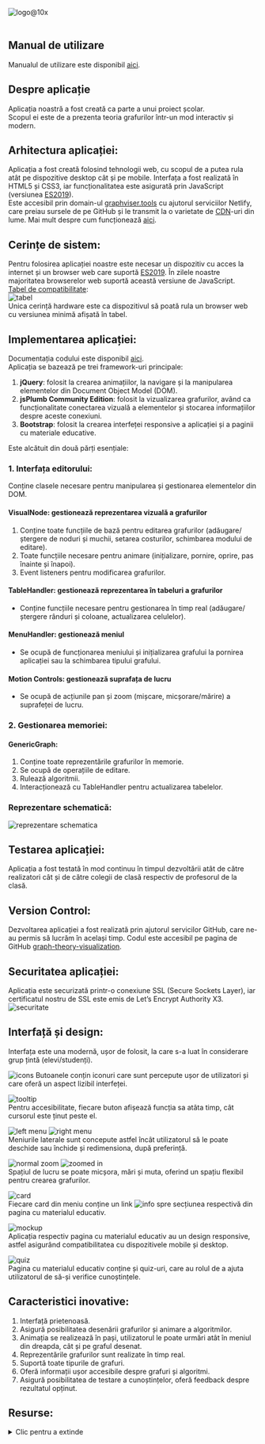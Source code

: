 ![logo@10x](https://user-images.githubusercontent.com/54114237/88288457-77aef100-ccfc-11ea-901d-2728b84d5401.png)
<br>
<br>
## Manual de utilizare
Manualul de utilizare este disponibil [aici](https://github.com/ToastedWaffle/graph-theory-visualization/wiki/Manual-de-utilizare).

## Despre aplicație
Aplicația noastră a fost creată ca parte a unui proiect școlar.
<br>
Scopul ei este de a prezenta teoria grafurilor într-un mod interactiv și modern.

## Arhitectura aplicației:
Aplicația a fost creată folosind tehnologii web, cu scopul de a putea rula atât pe dispozitive desktop cât și pe mobile. Interfața a fost realizată în HTML5 și CSS3, iar funcționalitatea este asigurată prin JavaScript (versiunea [ES2019](https://en.wikipedia.org/wiki/ECMAScript#10th_Edition_%E2%80%93_ECMAScript_2019)). 
<br>
Este accesibil prin domain-ul [graphviser.tools](https://graphviser.tools) cu ajutorul serviciilor Netlify, care preiau sursele de pe GitHub și le transmit la o varietate de [CDN](https://en.wikipedia.org/wiki/Content_delivery_network)-uri din lume. Mai mult despre cum funcționează [aici](https://agilitycms.com/resources/posts/what-is-netlify-and-why-should-you-care-as-an-editor).

## Cerințe de sistem:
Pentru folosirea aplicației noastre este necesar un dispozitiv cu acces la internet și un browser web care suportă [ES2019](https://en.wikipedia.org/wiki/ECMAScript#10th_Edition_%E2%80%93_ECMAScript_2019).
În zilele noastre majoritatea browserelor web suportă această versiune de JavaScript.
<br>
[Tabel de compatibilitate](https://developer.mozilla.org/en-US/docs/Web/JavaScript/Reference/Classes/Public_class_fields):
<br>
![tabel](https://user-images.githubusercontent.com/54114237/88282385-2568d280-ccf2-11ea-880e-c4b90d329ca0.png)
<br>
Unica cerință hardware este ca dispozitivul să poată rula un browser web cu versiunea minimă afișată în tabel.

## Implementarea aplicației:
Documentația codului este disponibil [aici](https://docs.graphviser.tools/).
<br>
Aplicația se bazează pe trei framework-uri principale:
1. **jQuery**: folosit la crearea animațiilor, la navigare și la manipularea elementelor din Document Object Model (DOM).
2. **jsPlumb Community Edition**: folosit la vizualizarea grafurilor, având ca funcționalitate conectarea vizuală a elementelor și stocarea informațiilor despre aceste conexiuni.
3. **Bootstrap**: folosit la crearea interfeței responsive a aplicației și a paginii cu materiale educative.

Este alcătuit din două părți esențiale:
### 1. Interfața editorului:
Conține clasele necesare pentru manipularea și gestionarea elementelor din DOM.
<br>
#### VisualNode: gestionează reprezentarea vizuală a grafurilor
1. Conține toate funcțiile de bază pentru editarea grafurilor (adăugare/ștergere de noduri și muchii, setarea costurilor, schimbarea modului de editare).
2. Toate funcțiile necesare pentru animare (inițializare, pornire, oprire, pas înainte și înapoi).
3. Event listeners pentru modificarea grafurilor.

#### TableHandler: gestionează reprezentarea în tabeluri a grafurilor
* Conține funcțiile necesare pentru gestionarea în timp real (adăugare/ștergere rânduri și coloane, actualizarea celulelor).

#### MenuHandler: gestionează meniul
* Se ocupă de funcționarea meniului și inițializarea grafului la pornirea aplicației sau la schimbarea tipului grafului.

#### Motion Controls: gestionează suprafața de lucru
* Se ocupă de acțiunile pan și zoom (mișcare, micșorare/mărire) a suprafeței de lucru.

### 2. Gestionarea memoriei:
#### GenericGraph:
1. Conține toate reprezentările grafurilor în memorie.
2. Se ocupă de operațiile de editare.
3. Rulează algoritmii.
4. Interacționează cu TableHandler pentru actualizarea tabelelor.

### Reprezentare schematică:
![reprezentare schematica](https://user-images.githubusercontent.com/54114237/88454320-6b02d800-ce77-11ea-8cfd-b39c654ef121.png)
## Testarea aplicației:
Aplicația a fost testată în mod continuu în timpul dezvoltării atât de către realizatori cât și de către colegii de clasă respectiv de profesorul de la clasă.

## Version Control:
Dezvoltarea aplicației a fost realizată prin ajutorul servicilor GitHub, care ne-au permis să lucrăm în același timp. Codul este accesibil pe pagina de GitHub [graph-theory-visualization](github.com/ToastedWaffle/graph-theory-visualization).

## Securitatea aplicației:
Aplicația este securizată printr-o conexiune SSL (Secure Sockets Layer), iar certificatul nostru de SSL este emis de Let’s Encrypt Authority X3.
<br>
![securitate](https://user-images.githubusercontent.com/54114237/88283766-bf317f00-ccf4-11ea-9ad5-34f33fae075d.png)

## Interfață și design:
Interfața este una modernă, ușor de folosit, la care s-a luat în considerare grup țintă (elevi/studenți).

![icons](https://user-images.githubusercontent.com/54114237/88283888-fdc73980-ccf4-11ea-978f-3af8dea13131.png)
Butoanele conțin iconuri care sunt percepute ușor de utilizatori și care oferă un aspect lizibil interfeței.

![tooltip](https://user-images.githubusercontent.com/54114237/88283932-1a637180-ccf5-11ea-880b-42d6672d7955.png)<br>
Pentru accesibilitate, fiecare buton afișează funcția sa atâta timp, cât cursorul este ținut peste el.

![left menu](https://user-images.githubusercontent.com/54114237/88284895-dd987a00-ccf6-11ea-906b-202cadf45614.png)
![right menu](https://user-images.githubusercontent.com/54114237/88285046-1df7f800-ccf7-11ea-910f-83a3aeb3c6be.png)<br>
Meniurile laterale sunt concepute astfel încât utilizatorul să le poate deschide sau închide și redimensiona, după preferință.

![normal zoom](https://user-images.githubusercontent.com/54114237/88285196-57306800-ccf7-11ea-9381-eab482ce3d88.png)
![zoomed in](https://user-images.githubusercontent.com/54114237/88285218-5dbedf80-ccf7-11ea-8710-bde4087b8d4e.png)<br>
Spațiul de lucru se poate micșora, mări și muta, oferind un spațiu flexibil pentru crearea grafurilor.

![card](https://user-images.githubusercontent.com/54114237/88284198-ac6b7a00-ccf5-11ea-819d-4771b97e43b1.png)<br>
Fiecare card din meniu conține un link ![info](https://user-images.githubusercontent.com/54114237/88284224-bbeac300-ccf5-11ea-838b-4d7d68a8d49a.png) spre secțiunea respectivă din pagina cu materialul educativ.

![mockup](https://user-images.githubusercontent.com/54114237/88288175-10913c80-ccfc-11ea-8ac7-78b9b6c1ada1.png)<br>
Aplicația respectiv pagina cu materialul educativ au un design responsive, astfel asigurând compatibilitatea cu dispozitivele mobile și desktop.

![quiz](https://user-images.githubusercontent.com/54114237/88285386-a8405c00-ccf7-11ea-9bbb-e1c8666a61e3.png)<br>
Pagina cu materialul educativ conține și quiz-uri, care au rolul de a ajuta utilizatorul de să-și verifice cunoștințele.

## Caracteristici inovative:
1. Interfață prietenoasă.
2. Asigură posibilitatea desenării grafurilor și animare a algoritmilor.
3. Animația se realizează în pași, utilizatorul le poate urmări atât în meniul din dreapda, cât și pe graful desenat.
4. Reprezentările grafurilor sunt realizate în timp real.
5. Suportă toate tipurile de grafuri.
6. Oferă informații ușor accesibile despre grafuri și algoritmi.
7. Asigură posibilitatea de testare a cunoștințelor, oferă feedback despre rezultatul opținut.

## Resurse:
<details>
  <summary>Clic pentru a extinde</summary>
  
jsPlumb Community Edition:

1. [jsPlumb Community Edition Documentation](https://docs.jsplumbtoolkit.com/community/current/index.html)
2. [Snap to Grid in jsplumb](https://stackoverflow.com/questions/22065756/snap-to-grid-in-jsplumb)
3. [Unable to create straight line connection in JSPlumb](https://stackoverflow.com/questions/14662104/unable-to-create-straight-line-connection-in-jsplumb)
4. [Iterate through endpoints of div in jsPlumb](https://stackoverflow.com/questions/30308547/iterate-through-endpoints-of-div-in-jsplumb)

Bootstrap:

1. [Introduction · Bootstrap v4.5](https://getbootstrap.com/docs/4.5/getting-started/introduction/)
2. [Grid system · Bootstrap v4.5](https://getbootstrap.com/docs/4.5/layout/grid/)
3. [Tables · Bootstrap v4.5](https://getbootstrap.com/docs/4.5/content/tables/)
4. [Images · Bootstrap v4.5](https://getbootstrap.com/docs/4.5/content/images/)
5. [Buttons · Bootstrap v4.5](https://getbootstrap.com/docs/4.5/components/buttons/)
6. [Modal · Bootstrap v4.5](https://getbootstrap.com/docs/4.5/components/modal/)
7. [Tooltips · Bootstrap v4.5](https://getbootstrap.com/docs/4.5/components/tooltips/)
8. [Figures · Bootstrap v4.5](https://getbootstrap.com/docs/4.5/content/figures/)
9. [Navbar · Bootstrap v4.5](https://getbootstrap.com/docs/4.5/components/navbar/)
10. [30 Most Amazing Free Bootstrap Sidebar Templates 2020](https://colorlib.com/wp/bootstrap-sidebar/)

Fontawesome:

1. [Font Awesome 6](https://fontawesome.com/icons?d=gallery&amp;m=free)
2. [Is it possible to color the fontawesome icon colors?](https://stackoverflow.com/questions/17540383/is-it-possible-to-color-the-fontawesome-icon-colors)
3. [Rotating Icons](https://fontawesome.com/v5.9.0/how-to-use/on-the-web/styling/rotating-icons)

Prism.js:

1. [Prism.js](https://prismjs.com/)
2. [Prism.js - Usage](https://prismjs.com/#basic-usage)
3. [Prism.js - Test Drive](https://prismjs.com/test.html#language=cpp)
4. [Unescaped markup ▲ Prism plugins](https://prismjs.com/plugins/unescaped-markup/)
5. [Prism.js](https://codepen.io/arturo20/pen/LbjPVG)
6. [Line Numbers ▲ Prism plugins](https://prismjs.com/plugins/line-numbers/)
7. [Copy to Clipboard ▲ Prism plugins](https://prismjs.com/plugins/copy-to-clipboard/)

Particles.js:

1. [Dynamic Point Mesh Animation with HTML5 Canvas](https://codepen.io/dudleystorey/pen/NbNjjX)

jquery.inputfit.js:

1. [vxsx/jquery.inputfit.js: Fit value in input](https://github.com/vxsx/jquery.inputfit.js)

jquery-resizable.js:

1. [RickStrahl/jquery-resizable: A small jQuery plug-in to make DOM components resizable](https://github.com/vxsx/jquery.inputfit.js)

jQuery:

1. [jQuery API Documentation](https://api.jquery.com/)
2. [Does jQuery have a handleout for .delegate(&#39;hover&#39;)?](https://stackoverflow.com/questions/4772287/does-jquery-have-a-handleout-for-delegatehover)
3. [How can I deselect text using Javascript or jQuery?](https://stackoverflow.com/questions/8684751/how-can-i-deselect-text-using-javascript-or-jquery)
4. [Disable/enable an input with jQuery?](https://stackoverflow.com/questions/1414365/disable-enable-an-input-with-jquery)
5. [How to call a function after a fadeOut() on many elements](https://stackoverflow.com/questions/7259608/how-to-call-a-function-after-a-fadeout-on-many-elements)
6. [How to add DATA-(something) attribute to .class element with jQuery](https://stackoverflow.com/questions/29353683/how-to-add-data-something-attribute-to-class-element-with-jquery)
7. [Jquery .on(&#39;scroll&#39;) not firing the event while scrolling](https://stackoverflow.com/questions/19375636/jquery-onscroll-not-firing-the-event-while-scrolling)
8. [How do I pass the this context into an event handler?](https://stackoverflow.com/questions/5490448/how-do-i-pass-the-this-context-into-an-event-handler)
9. [jquery stop child triggering parent event](https://stackoverflow.com/questions/2364629/jquery-stop-child-triggering-parent-event)
10. [Get the size of the screen, current web page and browser window](https://stackoverflow.com/questions/3437786/get-the-size-of-the-screen-current-web-page-and-browser-window)
11. [Mouse drag to scroll content](https://stackoverflow.com/questions/32039927/mouse-drag-to-scroll-content)

JavaScript:

1. [Listening for variable changes in JavaScript](https://stackoverflow.com/questions/1759987/listening-for-variable-changes-in-javascript)
2. [Javascript scrollintoview smooth scroll and offset](https://stackoverflow.com/questions/49820013/javascript-scrollintoview-smooth-scroll-and-offset)
3. [How to overload constructors in JavaScript ECMA6?](https://stackoverflow.com/questions/38240744/how-to-overload-constructors-in-javascript-ecma6)
4. [Deleting Objects in JavaScript](https://stackoverflow.com/questions/742623/deleting-objects-in-javascript)
5. [Maximum size of an Array in Javascript](https://stackoverflow.com/questions/6154989/maximum-size-of-an-array-in-javascript)
6. [Do the keys of javascript associative arrays need to be strings, or can they be any object?](https://stackoverflow.com/questions/512825/do-the-keys-of-javascript-associative-arrays-need-to-be-strings-or-can-they-be)
7. [Integer division with remainder in JavaScript?](https://stackoverflow.com/questions/4228356/integer-division-with-remainder-in-javascript)

Khan Academy:

1. [What is jQuery? (video) | Welcome to jQuery](https://www.khanacademy.org/computing/computer-programming/html-js-jquery/jquery-intro/v/what-is-jquery)
2. [Get ready to learn jQuery (article)](https://www.khanacademy.org/computing/computer-programming/html-js-jquery/jquery-intro/a/are-you-ready-to-learn-jquery)

1. [Getting Started With jQuery](https://www.khanacademy.org/computing/computer-programming/html-js-jquery/jquery-intro/pt/getting-started-with-jquery)
2. [Finding elements with jQuery | DOM access with jQuery](https://www.khanacademy.org/computing/computer-programming/html-js-jquery/jquery-dom-access/pt/finding-elements-with-jquery)
3. [Debugging webpages with the browser console (video)](https://www.khanacademy.org/computing/computer-programming/html-js-jquery/jquery-dom-access/v/debugging-webpages-with-the-browser-console)
4. [Getting info on elements with jQuery | DOM access with jQuery](https://www.khanacademy.org/computing/computer-programming/html-js-jquery/jquery-dom-access/pt/getting-info-on-elements-with-jquery)
5. [Modifying elements with jQuery | DOM modification with jQuery](https://www.khanacademy.org/computing/computer-programming/html-js-jquery/dom-modification-with-jquery/pt/modifying-elements-with-jquery)
6. [Creating elements with jQuery | DOM modification with jQuery](https://www.khanacademy.org/computing/computer-programming/html-js-jquery/dom-modification-with-jquery/pt/creating-elements-with-jquery)

Educative.io:

1. [JavaScript in Practice: Getting Started - Learn Interactively](https://www.educative.io/courses/javascript-in-practice-getting-started)
2. [JavaScript In Practice: ES6 And Beyond - Learn Interactively](https://www.educative.io/courses/javascript-in-practice-es6-and-beyond)

Alte resurse:
1. [https://www.pbinfo.ro/](https://www.pbinfo.ro/)
2. [https://profs.info.uaic.ro/~vcosmin/pagini/resurse_pregatire/resurse/graf_definitii.pdf](https://profs.info.uaic.ro/~vcosmin/pagini/resurse_pregatire/resurse/graf_definitii.pdf)
3. [https://www.tutorialspoint.com/graph_theory/graph_theory_traversability.htm](https://www.tutorialspoint.com/graph_theory/graph_theory_traversability.htm)
4. Manual de Informatică, pentru clasa a XI-a informatică intensiv (editura Abel, 2006, autori Ignát Judit Anna, Incze Katalin, Jakab Irma Tünde)
5. Bazele informaticii Grafuri și elemente de combinatorică (editura Petrion, 1995, autori Cornelia Ivasc, Mona Pruna)
</details>
